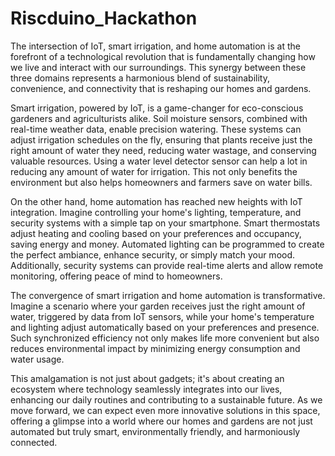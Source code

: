 # Riscduino_Hackathon

The intersection of IoT, smart irrigation, and home automation is at the forefront of a technological revolution that is fundamentally changing how we live and interact with our surroundings. This synergy between these three domains represents a harmonious blend of sustainability, convenience, and connectivity that is reshaping our homes and gardens.

Smart irrigation, powered by IoT, is a game-changer for eco-conscious gardeners and agriculturists alike. Soil moisture sensors, combined with real-time weather data, enable precision watering. These systems can adjust irrigation schedules on the fly, ensuring that plants receive just the right amount of water they need, reducing water wastage, and conserving valuable resources. Using a water level detector sensor can help a lot in reducing any amount of water for irrigation. This not only benefits the environment but also helps homeowners and farmers save on water bills.

On the other hand, home automation has reached new heights with IoT integration. Imagine controlling your home's lighting, temperature, and security systems with a simple tap on your smartphone. Smart thermostats adjust heating and cooling based on your preferences and occupancy, saving energy and money. Automated lighting can be programmed to create the perfect ambiance, enhance security, or simply match your mood. Additionally, security systems can provide real-time alerts and allow remote monitoring, offering peace of mind to homeowners.

The convergence of smart irrigation and home automation is transformative. Imagine a scenario where your garden receives just the right amount of water, triggered by data from IoT sensors, while your home's temperature and lighting adjust automatically based on your preferences and presence. Such synchronized efficiency not only makes life more convenient but also reduces environmental impact by minimizing energy consumption and water usage.

This amalgamation is not just about gadgets; it's about creating an ecosystem where technology seamlessly integrates into our lives, enhancing our daily routines and contributing to a sustainable future. As we move forward, we can expect even more innovative solutions in this space, offering a glimpse into a world where our homes and gardens are not just automated but truly smart, environmentally friendly, and harmoniously connected.
